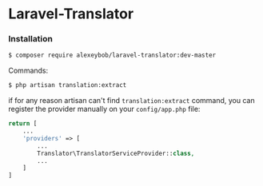 # Laravel-Translator

### Installation

```sh
$ composer require alexeybob/laravel-translator:dev-master
```

Commands:
```sh
$ php artisan translation:extract
```

if for any reason artisan can't find `translation:extract` command, you can register the provider manually on your `config/app.php` file:

```php
return [
    ...
    'providers' => [
        ...
        Translator\TranslatorServiceProvider::class,
        ...
    ]
]
```
